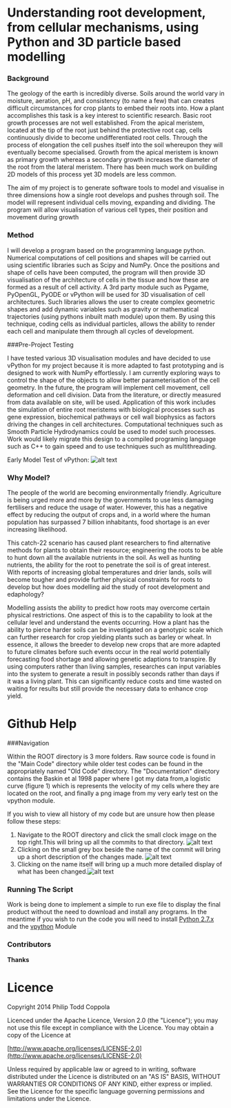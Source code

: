 Understanding root development, from cellular mechanisms, using Python and 3D particle based modelling 
======

### Background

The geology of the earth is incredibly diverse. Soils around the world vary in moisture, aeration, pH, and consistency (to name a few) that can creates difficult circumstances for crop plants to embed their roots into. How a plant accomplishes this task is a key interest to scientific research. 
Basic root growth processes are not well established. From the apical meristem, located at the tip of the root just behind the protective root cap, cells continuously divide to become undifferentiated root cells. Through the process of elongation the cell pushes itself into the soil whereupon they will eventually become specialised. Growth from the apical meristem is known as primary growth whereas a secondary growth increases the diameter of the root from the lateral meristem. There has been much work on building 2D models of this process yet 3D models are less common. 

The aim of my project is to generate software tools to model and visualise in three dimensions how a single root develops and pushes through soil. The model will represent individual cells moving, expanding and dividing. The program will allow visualisation of various cell types, their position and movement during growth

### Method

I will develop a program based on the programming language python. Numerical computations of cell positions and shapes will be carried out using scientific libraries such as Scipy and NumPy. Once the positions and shape of cells have been computed, the program will then provide 3D visualisation of the architecture of cells in the tissue and how these are formed as a result of cell activity.  A 3rd party module such as Pygame, PyOpenGL, PyODE or vPython will be used for 3D visualisation of cell architectures. Such libraries allows the user to create complex geometric shapes and add dynamic variables such as gravity or mathematical trajectories (using pythons inbuilt math module) upon them. By using this technique, coding cells as individual particles, allows the ability to render each cell and manipulate them through all cycles of development. 

###Pre-Project Testing 

I have tested various 3D visualisation modules and have decided to use vPython for my project because it is more adapted to fast prototyping and is designed to work with NumPy effortlessly. I am currently exploring ways to control the shape of the objects to allow better parameterisation of the cell geometry. In the future, the program will implement cell movement, cell deformation and cell division. Data from the literature, or directly measured from data available on site, will be used. Application of this work includes the simulation of entire root meristems with biological processes such as gene expression, biochemical pathways or cell wall biophysics as factors driving the changes in cell architectures. Computational techniques such as Smooth Particle Hydrodynamics could be used to model such processes. Work would likely migrate this design to a compiled programing language such as C++ to gain speed and to use techniques such as multithreading. 

Early Model Test of vPython: 
![alt text](http://i.imgur.com/Fddxb7i.png?1 "Early Model Test")

### Why Model?

The people of the world are becoming environmentally friendly. Agriculture is being urged more and more by the governments to use less damaging fertilisers and reduce the usage of water. However, this has a negative effect by reducing the output of crops and, in a world where the human population has surpassed 7 billion inhabitants, food shortage is an ever increasing likelihood. 

This catch-22 scenario has caused plant researchers to find alternative methods for plants to obtain their resource; engineering the roots to be able to hunt down all the available nutrients in the soil.
As well as hunting nutrients, the ability for the root to penetrate the soil is of great interest. With reports of increasing global temperatures and drier lands, soils will become tougher and provide further physical constraints for roots to develop but how does modelling aid the study of root development and edaphology?

Modelling assists the ability to predict how roots may overcome certain physical restrictions. One aspect of this is to the capability to look at the cellular level and understand the events occurring. How a plant has the ability to pierce harder soils can be investigated on a genotypic scale which can further research for crop yielding plants such as barley or wheat.
In essence, it allows the breeder to develop new crops that are more adapted to future climates before such events occur in the real world potentially forecasting food shortage and allowing genetic adaptions to transpire.
By using computers rather than living samples, researches can input variables into the system to generate a result in possibly seconds rather than days if it was a living plant. This can significantly reduce costs and time wasted on waiting for results but still provide the necessary data to enhance crop yield.  

Github Help
====

###Navigation

Within the ROOT directory is 3 more folders. Raw source code is found in the "Main Code" directory while older test codes can be found in the appropriately named "Old Code" directory. The "Documentation" directory contains the Baskin et al 1998 paper where I got my data from,a logistic curve (figure 1) which is represents the velocity of my cells where they are located on the root, and finally a png image from my very early test on the vpython module.

If you wish to view all history of my code but are unsure how then please follow these steps:

1. Navigate to the ROOT directory and click the small clock image on the top right.This will bring up all the commits to that directory. ![alt text][img1]
2. Clicking on the small grey box beside the name of the commit will bring up a short description of the changes made. ![alt text][img2]
3. Clicking on the name itself will bring up a much more detailed display of what has been changed.![alt text][img3]

[img1]:http://i.imgur.com/Hnf3a3M.png
[img2]:http://i.imgur.com/aTX4XI8.png
[img3]:http://i.imgur.com/3bvTaLD.png

### Running The Script

Work is being done to implement a simple to run exe file to display the final product without the need to download and install any programs. In the meantime if you wish to run the code you will need to install [Python 2.7.x](https://www.python.org/downloads/ "Downloads Page") and the [vpython](http://vpython.org/contents/download_windows.html "vPython Download for Windows") Module

### Contributors

**Thanks**





Licence
=======

Copyright 2014 Philip Todd Coppola

Licenced under the Apache Licence, Version 2.0 (the "Licence");
you may not use this file except in compliance with the Licence.
You may obtain a copy of the Licence at

[http://www.apache.org/licenses/LICENSE-2.0](http://www.apache.org/licenses/LICENSE-2.0)

Unless required by applicable law or agreed to in writing, software
distributed under the Licence is distributed on an "AS IS" BASIS,
WITHOUT WARRANTIES OR CONDITIONS OF ANY KIND, either express or implied.
See the Licence for the specific language governing permissions and
limitations under the Licence.
